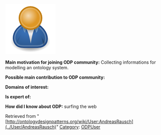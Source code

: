 [![Image:ODPUser.png](../images/a/a6/ODPUser.png)](../Image/ODPUser.png "Image:ODPUser.png")




  





__Main motivation for joining ODP community:__ Collecting informations for modelling an ontology system.


__Possible main contribution to ODP community:__


__Domains of interest:__


  



__Is expert of:__


  

__How did I know about ODP:__ surfing the web






Retrieved from "[http://ontologydesignpatterns.org/wiki/User:AndreasRausch](../User/AndreasRausch)"
 [Category](http://ontologydesignpatterns.org/wiki/Special:Categories "Special:Categories"): [ODPUser](../Category/ODPUser "Category:ODPUser")